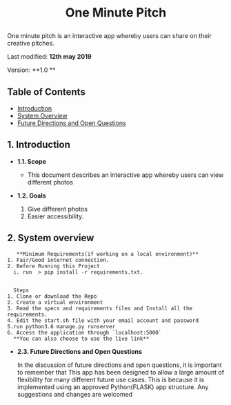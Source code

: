 # <p align="center">One Minute Pitch
One minute pitch is an interactive app whereby users can share on their creative pitches.

Last modified: **12th may 2019**

Version: **1.0 **


## Table of Contents ##
- [Introduction](#1-introduction)
- [System Overview](#2-system-overview)
- [Future Directions and Open Questions](#2.3-future-directions-and-open-questions)

## **1. Introduction**
* **1.1. Scope**
    + This document describes an interactive app whereby users can view different photos 
* **1.2. Goals**

   1. Give different photos
   2. Easier accessibility.



## **2. System overview**


       **Minimum Requirements(if working on a local environment)**
    1. Fair/Good internet connection.
    2. Before Running this Project
      i. run  > pip install -r requirements.txt.

  
      Steps
    1. Clone or download the Repo
    2. Create a virtual environment
    3. Read the specs and requirements files and Install all the requirements.
    4. Edit the start.sh file with your email account and password 
    5.run python3.6 manage.py runserver
    6. Access the application through `localhost:5000`
      **You can also choose to use the live link**
      
* **2.3. Future Directions and Open Questions**

   In the discussion of future directions and open questions, it is important to remember that
   This app has been designed to allow a large amount of flexibility for many different future use cases. This is because it is implemented using an approved Python(FLASK) app structure.
   Any suggestions and changes are welcomed
